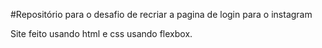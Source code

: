 #Repositório para o desafio de recriar a pagina de login para o instagram	

Site feito usando html e css usando flexbox.